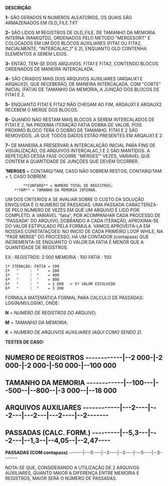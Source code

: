 **DESCRIÇÃO**:

**1-** SÃO GERADOS N NUMEROS ALEATORIOS, OS QUAIS SÃO ARMAZENADOS EM OLD_FILE.TXT

**2-** SÃO LIDOS M REGISTROS DE OLD_FILE, DE TAMANHO DA MEMORIA INTERNA (RAM[QTD]), ORDENADOS PELO METODO
   "MERGESORT" E COLOCADOS EM UM DOS BLOCOS AUXILIARES (FITA1 OU FITA2, INICIALMENTE, "INTERCALAC_1" E 2),
   ENQUANTO OLD CONTENHA ELEMENTOS A SEREM LIDOS.

**3-** ENTÃO, TEM-SE DOIS ARQUIVOS, FITA1 E FITA2, CONTENDO BLOCOS ORDENADOS DE MANEIRA INTERCALADA.

**4-** SÃO CRIADOS MAIS DOIS ARQUIVOS AUXILIARES (ARQAUX1 E ARQAUX2), QUE RECEBERÃO, DE MANEIRA INTERCALADA,
   COM "CORTE" INICIAL (FATIA) DE TAMANHO DA MEMORIA, A JUNÇÃO DOS BLOCOS DE FITA1 E 2.

**5-** ENQUANTO FITA1 E FITA2 NÃO CHEGAM AO FIM, ARQAUX1 E ARQAUX2 RECEBEM O MERGE DOS BLOCOS.

**6-** QUANDO NÃO RESTAM MAIS BLOCOS A SEREM INTERCALADOS DE FITA1 E 2, NA PROXIMA ITERAÇÃO FATIA
   DOBRA DE VALOR, POIS PROXIMO BLOCO TERÁ O DOBRO DE TAMANHO. FITA1 E 2 SÃO REMOVIDOS,
   JÁ QUE TODOS DADOS ESTÃO PRESENTES EM ARQAUX1 E 2.
 
**7-** DE MANEIRA A PRESERVAR A INTERCALAÇÃO INICIAL PARA FINS DE VISUALIZAÇÃO, OS ARQUIVOS INTERCALAC_1 E 2 SÃO MANTIDOS.
   A REPETIÇÃO DESSA FASE OCORRE "MERGES¹" VEZES, VARIAVEL QUE CONTEM A QUANTIDADE DE JUNÇÕES
   QUE DEVEM OCORRER.


**¹MERGES** = 	CONTARQ/TAM, CASO NÃO SOBREM RESTOS;
	  	CONTARQ/TAM + 1, CASO SOBREM.
          
          	**CONTARQ** = NUMERO TOTAL DE REGISTROS;
	  	**TAM** = TAMANHO DA MEMORIA INTERNA.

UM DOS CRITERIOS A SE AVALIAR SOBRE O CUSTO DA SOLUÇÃO ENVOLVIDA É O NUMERO DE PASSADAS. UMA PASSADA CARACTERIZA-SE
PELO NUMERO DE VEZES EM QUE UM ARQUIVO É LIDO POR COMPLETO.
A VARIÁVEL "fatia", POR ACOMPANHAR CADA PROCESSO DE "PASSADA" DO ARQUIVO, DOBRANDO A CADA ITERAÇÃO, APROXIMA-SE
DO VALOR ESTIPULADO PELA FORMULA. VAMOS APROVEITÁ-LA EM NOSSAS CONSTATAÇOES:
NO INICIO DE CADA PRIMEIRO LOOP WHILE, NA "FASE MERGE" DO PROCESSO, HÁ UM CONTADOR (contapass) QUE INCREMENTA-SE
ENQUANTO O VALOR DA FATIA É MENOR QUE A QUANTIDADE DE REGISTROS.

EX.:
	REGISTROS: 2 000
	MEMORIA  : 100
	FATIA    : 100
	
	1ª ITERAÇÃO: FATIA = 100
	2ª   "     :  "    = 200
	3ª   "     :  "    = 400
	4ª   "     :  "    = 800
	5ª   "     :  "    = 1 600  -> 5º VALOR ESCOLHIDO
	6ª   "     :  "    = 3 200
 
FORMULA MATEMÁTICA FORMAL PARA CALCULO DE PASSADAS: LOG(N/M)/LOG(K), ONDE:

**N** = *NUMERO DE REGISTROS DO ARQUIVO*;

**M** = *TAMANHO DA MEMORIA*;

**K** = *NUMERO DE ARQUIVOS AUXILIARES (AQUI COMO SENDO 2)*. 


**TESTES DE CASO:**

**NUMERO DE REGISTROS** ------------|--2 000-|-2 000-|-2 000-|-50 000-|--100 000
--------------------------------------------------------------------------------
**TAMANHO DA MEMORIA**  ------------|--100---|--500--|--800--|-3 000--|--18 000
--------------------------------------------------------------------------------
**ARQUIVOS AUXILIARES** ------------|---2----|---2---|---2---|---2----|--2-------   
--------------------------------------------------------------------------------
**PASSADAS (CALC. FORM.)** ---------|--5,3---|---2---|--1,3--|--4,05--|--2,47----  
--------------------------------------------------------------------------------
**PASSADAS (COM contapass)** -------|---5----|--3----|--2----|---5----|--3-------

NOTA-SE QUE, CONSIDERANDO A UTILIZAÇÃO DE 2 ARQUIVOS AUXILIARES,
QUANTO MAIOR A DIFERENÇA ENTRE MEMORIA E REGISTROS, MAIOR SERÁ
O NÚMERO DE PASSADAS.  
